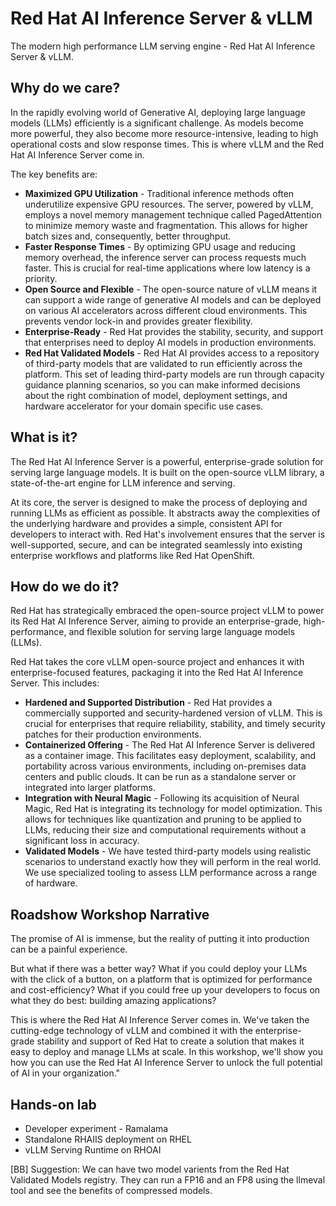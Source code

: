 # Red Hat AI Inference Server & vLLM

The modern high performance LLM serving engine - Red Hat AI Inference Server & vLLM.

## Why do we care?
In the rapidly evolving world of Generative AI, deploying large language models (LLMs) efficiently is a significant challenge. As models become more powerful, they also become more resource-intensive, leading to high operational costs and slow response times. This is where vLLM and the Red Hat AI Inference Server come in.

The key benefits are:
* **Maximized GPU Utilization** - Traditional inference methods often underutilize expensive GPU resources. The server, powered by vLLM, employs a novel memory management technique called PagedAttention to minimize memory waste and fragmentation. This allows for higher batch sizes and, consequently, better throughput.
* **Faster Response Times** - By optimizing GPU usage and reducing memory overhead, the inference server can process requests much faster. This is crucial for real-time applications where low latency is a priority.
* **Open Source and Flexible** - The open-source nature of vLLM means it can support a wide range of generative AI models and can be deployed on various AI accelerators across different cloud environments. This prevents vendor lock-in and provides greater flexibility.
* **Enterprise-Ready** - Red Hat provides the stability, security, and support that enterprises need to deploy AI models in production environments.
* **Red Hat Validated Models** - Red Hat AI provides access to a repository of third-party models that are validated to run efficiently across the platform. This set of leading third-party models are run through capacity guidance planning scenarios, so you can make informed decisions about the right combination of model, deployment settings, and hardware accelerator for your domain specific use cases.

## What is it?
The Red Hat AI Inference Server is a powerful, enterprise-grade solution for serving large language models. It is built on the open-source vLLM library, a state-of-the-art engine for LLM inference and serving.

At its core, the server is designed to make the process of deploying and running LLMs as efficient as possible. It abstracts away the complexities of the underlying hardware and provides a simple, consistent API for developers to interact with. Red Hat's involvement ensures that the server is well-supported, secure, and can be integrated seamlessly into existing enterprise workflows and platforms like Red Hat OpenShift.

## How do we do it?
Red Hat has strategically embraced the open-source project vLLM to power its Red Hat AI Inference Server, aiming to provide an enterprise-grade, high-performance, and flexible solution for serving large language models (LLMs). 

Red Hat takes the core vLLM open-source project and enhances it with enterprise-focused features, packaging it into the Red Hat AI Inference Server. This includes:
* **Hardened and Supported Distribution** - Red Hat provides a commercially supported and security-hardened version of vLLM. This is crucial for enterprises that require reliability, stability, and timely security patches for their production environments.
* **Containerized Offering** - The Red Hat AI Inference Server is delivered as a container image. This facilitates easy deployment, scalability, and portability across various environments, including on-premises data centers and public clouds. It can be run as a standalone server or integrated into larger platforms.
* **Integration with Neural Magic** - Following its acquisition of Neural Magic, Red Hat is integrating its technology for model optimization. This allows for techniques like quantization and pruning to be applied to LLMs, reducing their size and computational requirements without a significant loss in accuracy.
* **Validated Models** - We have tested third-party models using realistic scenarios to understand exactly how they will perform in the real world. We use specialized tooling to assess LLM performance across a range of hardware.

## Roadshow Workshop Narrative
The promise of AI is immense, but the reality of putting it into production can be a painful experience.

But what if there was a better way? What if you could deploy your LLMs with the click of a button, on a platform that is optimized for performance and cost-efficiency? What if you could free up your developers to focus on what they do best: building amazing applications?

This is where the Red Hat AI Inference Server comes in. We've taken the cutting-edge technology of vLLM and combined it with the enterprise-grade stability and support of Red Hat to create a solution that makes it easy to deploy and manage LLMs at scale. In this workshop, we'll show you how you can use the Red Hat AI Inference Server to unlock the full potential of AI in your organization."

## Hands-on lab
- Developer experiment - Ramalama
- Standalone RHAIIS deployment on RHEL
- vLLM Serving Runtime on RHOAI

[BB] Suggestion: We can have two model varients from the Red Hat Validated Models registry. They can run a FP16 and an FP8 using the llmeval tool and see the benefits of compressed models.
